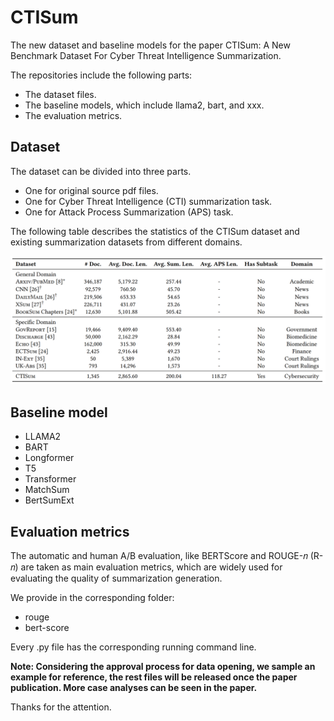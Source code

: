 # CTISum
The new dataset and baseline models for the paper CTISum: A New Benchmark Dataset For Cyber Threat Intelligence Summarization.

The repositories include the following parts:
- The dataset files.
- The baseline models, which include llama2, bart, and xxx.
- The evaluation metrics.

## Dataset
The dataset can be divided into three parts.
- One for original source pdf files.
- One for Cyber Threat Intelligence (CTI) summarization task.
- One for Attack Process Summarization (APS) task.

The following table describes the statistics of the CTISum dataset and existing summarization datasets from different domains.

  ![image](./figure/statistic.png)


## Baseline model
- LLAMA2
- BART
- Longformer
- T5
- Transformer
- MatchSum
- BertSumExt

## Evaluation metrics
The automatic and human A/B evaluation, like BERTScore and ROUGE-𝑛 (R-𝑛) are taken as main evaluation metrics, which are widely used for evaluating the quality of summarization generation.

We provide in the corresponding folder:
- rouge
- bert-score

Every .py file has the corresponding running command line.

**Note: Considering the approval process for data opening, we sample an example for reference, the rest files will be released once the paper publication. More case analyses can be seen in the paper.**

Thanks for the attention.
